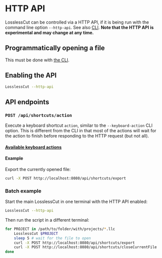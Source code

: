 # HTTP API

LosslessCut can be controlled via a HTTP API, if it is being run with the command line option `--http-api`. See also [CLI](./cli.md). **Note that the HTTP API is experimental and may change at any time.**

## Programmatically opening a file

This must be done with [the CLI](./cli.md).

## Enabling the API

```bash
LosslessCut --http-api
```

## API endpoints

### `POST /api/shortcuts/action`

Execute a keyboard shortcut `action`, similar to the `--keyboard-action` CLI option. This is different from the CLI in that most of the actions will wait for the action to finish before responding to the HTTP request (but not all).

#### [Available keyboard actions](./cli.md#available-keyboard-actions)

#### Example

Export the currently opened file:

```bash
curl -X POST http://localhost:8080/api/shortcuts/export
```

### Batch example

Start the main LosslessCut in one terminal with the HTTP API enabled:

```bash
LosslessCut --http-api
```

Then run the script in a different terminal:

```bash
for PROJECT in /path/to/folder/with/projects/*.llc
    LosslessCut $PROJECT
    sleep 5 # wait for the file to open
    curl -X POST http://localhost:8080/api/shortcuts/export
    curl -X POST http://localhost:8080/api/shortcuts/closeCurrentFile
done
```

